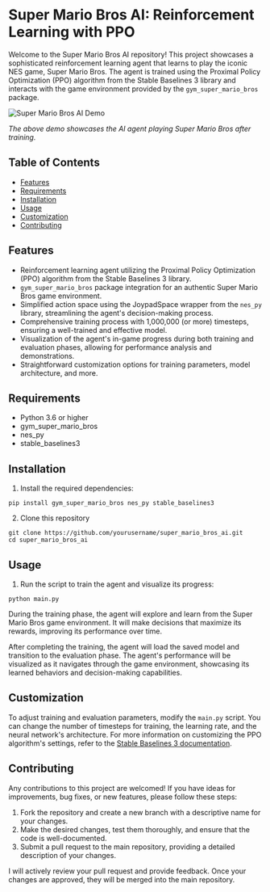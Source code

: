# Super Mario Bros AI: Reinforcement Learning with PPO

Welcome to the Super Mario Bros AI repository! This project showcases a sophisticated reinforcement learning agent that learns to play the iconic NES game, Super Mario Bros. The agent is trained using the Proximal Policy Optimization (PPO) algorithm from the Stable Baselines 3 library and interacts with the game environment provided by the `gym_super_mario_bros` package.

![Super Mario Bros AI Demo](demo.gif)

*The above demo showcases the AI agent playing Super Mario Bros after training.*

## Table of Contents

- [Features](#features)
- [Requirements](#requirements)
- [Installation](#installation)
- [Usage](#usage)
- [Customization](#customization)
- [Contributing](#contributing)

## Features

- Reinforcement learning agent utilizing the Proximal Policy Optimization (PPO) algorithm from the Stable Baselines 3 library.
- `gym_super_mario_bros` package integration for an authentic Super Mario Bros game environment.
- Simplified action space using the JoypadSpace wrapper from the `nes_py` library, streamlining the agent's decision-making process.
- Comprehensive training process with 1,000,000 (or more) timesteps, ensuring a well-trained and effective model.
- Visualization of the agent's in-game progress during both training and evaluation phases, allowing for performance analysis and demonstrations.
- Straightforward customization options for training parameters, model architecture, and more. 

## Requirements

- Python 3.6 or higher
- gym_super_mario_bros
- nes_py
- stable_baselines3

## Installation

1. Install the required dependencies:

```
pip install gym_super_mario_bros nes_py stable_baselines3
```

2. Clone this repository

```
git clone https://github.com/yourusername/super_mario_bros_ai.git
cd super_mario_bros_ai
```
## Usage

1. Run the script to train the agent and visualize its progress:

```
python main.py
```

During the training phase, the agent will explore and learn from the Super Mario Bros game environment. It will make decisions that maximize its rewards, improving its performance over time.

After completing the training, the agent will load the saved model and transition to the evaluation phase. The agent's performance will be visualized as it navigates through the game environment, showcasing its learned behaviors and decision-making capabilities.

## Customization

To adjust training and evaluation parameters, modify the `main.py` script. You can change the number of timesteps for training, the learning rate, and the neural network's architecture. For more information on customizing the PPO algorithm's settings, refer to the [Stable Baselines 3 documentation](https://stable-baselines3.readthedocs.io/en/master/).

## Contributing

Any contributions to this project are welcomed! If you have ideas for improvements, bug fixes, or new features, please follow these steps:

1. Fork the repository and create a new branch with a descriptive name for your changes.
2. Make the desired changes, test them thoroughly, and ensure that the code is well-documented.
3. Submit a pull request to the main repository, providing a detailed description of your changes.

I will actively review your pull request and provide feedback. Once your changes are approved, they will be merged into the main repository.
